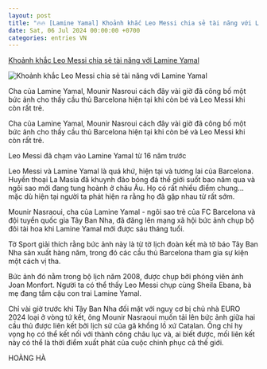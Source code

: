 ```yaml
---
layout: post
title: "🔥🔥 [Lamine Yamal] Khoảnh khắc Leo Messi chia sẻ tài năng với Lamine Yamal"
date: Sat, 06 Jul 2024 00:00:00 +0700
categories: entries VN
---
```

[Khoảnh khắc Leo Messi chia sẻ tài năng với Lamine Yamal](https://thethao.sggp.org.vn/khoanh-khac-leo-messi-chia-se-tai-nang-voi-lamine-yamal-post747976.html)

![Khoảnh khắc Leo Messi chia sẻ tài năng với Lamine Yamal](https://image.sggp.org.vn/1200x630/Uploaded/2024/evofzyresfj/2024_07_05/yamal-messi-9383.jpg.webp)

Cha của Lamine Yamal, Mounir Nasroui cách đây vài giờ đã công bố một bức ảnh cho thấy cầu thủ Barcelona hiện tại khi còn bé và Leo Messi khi còn rất trẻ.

Cha của Lamine Yamal, Mounir Nasroui cách đây vài giờ đã công bố một bức ảnh cho thấy cầu thủ Barcelona hiện tại khi còn bé và Leo Messi khi còn rất trẻ.

Leo Messi đã chạm vào Lamine Yamal từ 16 năm trước

Leo Messi và Lamine Yamal là quá khứ, hiện tại và tương lai của Barcelona. Huyền thoại La Masia đã khuynh đảo bóng đá thế giới suốt bao năm qua và ngôi sao mới đang tung hoành ở châu Âu. Họ có rất nhiều điểm chung... mặc dù hiện tại người ta phát hiện ra rằng họ đã gặp nhau từ rất sớm.



Mounir Nasraoui, cha của Lamine Yamal - ngôi sao trẻ của FC Barcelona và đội tuyển quốc gia Tây Ban Nha, đã đăng lên mạng xã hội bức ảnh chụp bộ đôi tài hoa khi Lamine Yamal mới được sáu tháng tuổi.

Tờ Sport giải thích rằng bức ảnh này là từ tờ lịch đoàn kết mà tờ báo Tây Ban Nha sản xuất hàng năm, trong đó các cầu thủ Barcelona tham gia sự kiện một cách vị tha.

Bức ảnh đó nằm trong bộ lịch năm 2008, được chụp bởi phóng viên ảnh Joan Monfort. Người ta có thể thấy Leo Messi chụp cùng Sheila Ebana, bà mẹ đang tắm cậu con trai Lamine Yamal.

Chỉ vài giờ trước khi Tây Ban Nha đối mặt với nguy cơ bị chủ nhà EURO 2024 loại ở vòng tứ kết, ông Mounir Nasraoui muốn tải lên bức ảnh giữa hai cầu thủ được liên kết bởi lịch sử của gã khổng lồ xứ Catalan. Ông chỉ hy vọng họ có thể kết nối với thành công châu lục và, ai biết được, mối liên kết này có thể là thời điểm xuất phát của cuộc chinh phục cả thế giới.

HOÀNG HÀ

